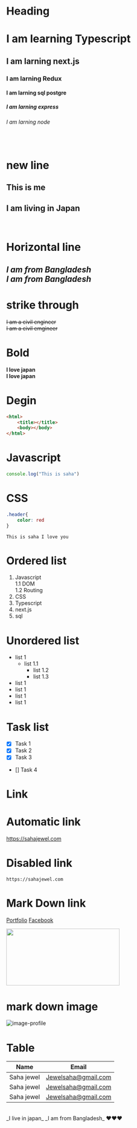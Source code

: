 # Heading
<!-- one # h1, two ## h2 ....... six # h6 -->
# I am learning Typescript
## I am larning next.js
### I am larning Redux
#### I am larning sql postgre
##### I am larning express
###### I am larning node   
 <br/>

# new line
<!-- space double to new line  and ---three dash for horizontal line -->
This is me  
---
I am living in Japan
---
<br/>


# Horizontal line
<!-- * or underscore die o italic likha jai -->
 *I am from Bangladesh*   
 _I am from Bangladesh_
---
# strike through
<!-- suru te and sheshe 2 ta kore ~~ tilda sign -->
<del>I am a civil engineer</del>  
~~I am a civil emgineer~~

# Bold
<!-- 2 ta kore ** or undeerscore sign surute and sheshe -->
**I love japan**  
__I love japan__

<!-- Multiple line code -->
# Degin
```html
<html>
    <title></title>
    <body></body>
</html>
```


# Javascript
```javascript
console.log("This is saha")
```
# CSS
```css
.header{
    color: red
}
```
<!-- single line code -->
`This is saha I love you
`
# Ordered list
1. Javascript  
    1.1 DOM  
    1.2 Routing
2. CSS
3. Typescript
4. next.js
5. sql

# Unordered list
- list 1    
  - list 1.1
    - list 1.2
    - list 1.3
- list 1
- list 1
- list 1
- list 1

# Task list

- [x] Task 1
- [x] Task 2
- [x] Task 3
- [] Task 4

<!-- link -->
# Link
# Automatic link
https://sahajewel.com
# Disabled link
`https://sahajewel.com`

# Mark Down link
[Portfolio][website]
[Facebook][facebook]

[website]: https://sahajewel.com
[facebook]: https://facebook.com

<img width="300 px" src="https://cdn.pixabay.com/photo/2018/08/04/11/30/draw-3583548_1280.png" height="150 px"/>

# mark down image

![image-profile](https://cdn.pixabay.com/photo/2018/08/04/11/30/draw-3583548_1280.png)
<br/>

<!-- table -->
# Table
|Name|Email|
|--|--|
|Saha jewel|Jewelsaha@gmail.com|
|Saha jewel|Jewelsaha@gmail.com|
|Saha jewel|Jewelsaha@gmail.com|

<br/>
_I live in japan_
 _I am from Bangladesh_
❤️❤️❤️

   


